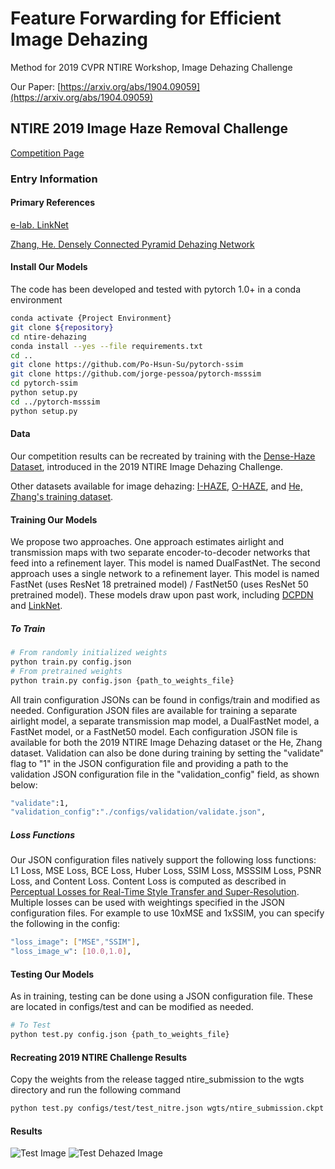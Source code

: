 # Feature Forwarding for Efficient Image Dehazing
Method for 2019 CVPR NTIRE Workshop, Image Dehazing Challenge

Our Paper: [https://arxiv.org/abs/1904.09059](https://arxiv.org/abs/1904.09059)

## NTIRE 2019 Image Haze Removal Challenge
[Competition Page](https://competitions.codalab.org/competitions/21163)

### Entry Information

#### Primary References

[e-lab. LinkNet](https://github.com/e-lab/pytorch-linknet)

[Zhang, He. Densely Connected Pyramid Dehazing Network](https://github.com/hezhangsprinter/DCPDN)

#### Install Our Models

The code has been developed and tested with pytorch 1.0+ in a conda environment

```bash
conda activate {Project Environment}
git clone ${repository}
cd ntire-dehazing
conda install --yes --file requirements.txt
cd ..
git clone https://github.com/Po-Hsun-Su/pytorch-ssim
git clone https://github.com/jorge-pessoa/pytorch-msssim
cd pytorch-ssim 
python setup.py
cd ../pytorch-msssim
python setup.py
```

#### Data

Our competition results can be recreated by training with the [Dense-Haze Dataset](https://arxiv.org/abs/1904.02904), introduced in the 2019 NTIRE Image Dehazing Challenge.

Other datasets available for image dehazing: [I-HAZE](http://www.vision.ee.ethz.ch/ntire18/i-haze/), [O-HAZE](http://www.vision.ee.ethz.ch/ntire18/o-haze/), and [He, Zhang's training dataset](https://github.com/hezhangsprinter/DCPDN).

#### Training Our Models
We propose two approaches. One approach estimates airlight and transmission maps with two separate encoder-to-decoder networks that feed into a refinement layer. This model is named DualFastNet. The second approach uses a single network to a refinement layer. This model is named FastNet (uses ResNet 18 pretrained model) / FastNet50 (uses ResNet 50 pretrained model). These models draw upon past work, including [DCPDN](https://github.com/hezhangsprinter/DCPDN) and [LinkNet](https://github.com/e-lab/pytorch-linknet).

##### To Train
```bash
# From randomly initialized weights
python train.py config.json
# From pretrained weights
python train.py config.json {path_to_weights_file}
```

All train configuration JSONs can be found in configs/train and modified as needed. Configuration JSON files are available for training a separate airlight model, a separate transmission map model, a DualFastNet model, a FastNet model, or a FastNet50 model. Each configuration JSON file is available for both the 2019 NTIRE Image Dehazing dataset or the He, Zhang dataset. Validation can also be done during training by setting the "validate" flag to "1" in the JSON configuration file and providing a path to the validation JSON configuration file in the "validation\_config" field, as shown below:

```bash
"validate":1,
"validation_config":"./configs/validation/validate.json",
```

##### Loss Functions
Our JSON configuration files natively support the following loss functions: L1 Loss, MSE Loss, BCE Loss, Huber Loss, SSIM Loss, MSSSIM Loss, PSNR Loss, and Content Loss. Content Loss is computed as described in [Perceptual Losses for Real-Time Style Transfer and Super-Resolution](https://arxiv.org/abs/1603.08155). Multiple losses can be used with weightings specified in the JSON configuration files. For example to use 10xMSE and 1xSSIM, you can specify the following in the config:
```bash
"loss_image": ["MSE","SSIM"],
"loss_image_w": [10.0,1.0],
```

#### Testing Our Models 
As in training, testing can be done using a JSON configuration file. These are located in configs/test and can be modified as needed.
```bash
# To Test
python test.py config.json {path_to_weights_file}
``` 

#### Recreating 2019 NTIRE Challenge Results
Copy the weights from the release tagged ntire_submission to the wgts directory and run the following command
```bash
python test.py configs/test/test_nitre.json wgts/ntire_submission.ckpt
``` 

#### Results
![Test Image](https://github.com/pmm09c/nitre-dehazing/blob/master/dataset/test/53.png "Example Test Image")
![Test Dehazed Image](https://github.com/pmm09c/nitre-dehazing/blob/master/results_ntire/2.png "Example Test Image")
